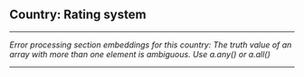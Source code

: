 ## Country: Rating system

---

*Error processing section embeddings for this country: The truth value of an array with more than one element is ambiguous. Use a.any() or a.all()*

---
